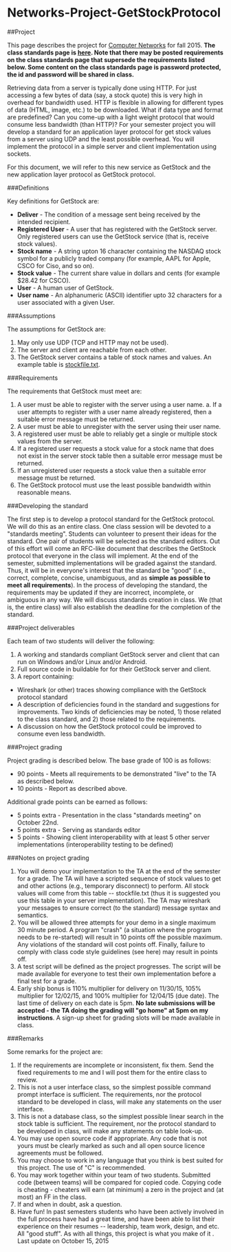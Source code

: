 # Networks-Project-GetStockProtocol

##Project

This page describes the project for [Computer Networks](http://www.cse.usf.edu/~christen/class2/class2.html) for fall 2015.
**The class standards page is [here](http://www.cse.usf.edu/~christen/class2/standard2.html). Note that there may be posted requirements on the class standards page that supersede the requirements listed below. Some content on the class standards page is password protected, the id and password will be shared in class.**


Retrieving data from a server is typically done using HTTP. For just accessing a few bytes of data (say, a stock quote) this is very high in overhead for bandwidth used. HTTP is flexible in allowing for different types of data (HTML, image, etc.) to be downloaded. What if data type and format are predefined? Can you come-up with a light weight protocol that would consume less bandwidth (than HTTP)?
For your semester project you will develop a standard for an application layer protocol for get stock values from a server using UDP and the least possible overhead. You will implement the protocol in a simple server and client implementation using sockets.

For this document, we will refer to this new service as GetStock and the new application layer protocol as GetStock protocol.

###Definitions

Key definitions for GetStock are:
* **Deliver** - The condition of a message sent being received by the intended recipient.
* **Registered User** - A user that has registered with the GetStock server. Only registered users can use the GetStock service (that is, receive stock values).
* **Stock name** - A string upton 16 character containing the NASDAQ stock symbol for a publicly traded company (for example, AAPL for Apple, CSCO for Ciso, and so on).
* **Stock value** - The current share value in dollars and cents (for example $28.42 for CSCO).
* **User** - A human user of GetStock.
* **User name** - An alphanumeric (ASCII) identifier upto 32 characters for a user associated with a given User.

###Assumptions

The assumptions for GetStock are:
1.  May only use UDP (TCP and HTTP may not be used).
2.  The server and client are reachable from each other.
3.  The GetStock server contains a table of stock names and values. An example table is [stockfile.txt](http://www.cse.usf.edu/~christen/class2/stockfile.txt).

###Requirements

The requirements that GetStock must meet are:
1.  A user must be able to register with the server using a user name.
  a.  If a user attempts to register with a user name already registered, then a suitable error message must be returned.
2.  A user must be able to unregister with the server using their user name.
3.  A registered user must be able to reliably get a single or multiple stock values from the server.
4.  If a registered user requests a stock value for a stock name that does not exist in the server stock table then a suitable error message must be returned.
5.  If an unregistered user requests a stock value then a suitable error message must be returned.
6.  The GetStock protocol must use the least possible bandwidth within reasonable means.

###Developing the standard

The first step is to develop a protocol standard for the GetStock protocol. We will do this as an entire class. One class session will be devoted to a "standards meeting". Students can volunteer to present their ideas for the standard. One pair of students will be selected as the standard editors. Out of this effort will come an RFC-like document that describes the GetStock protocol that everyone in the class will implement. At the end of the semester, submitted implementations will be graded against the standard. Thus, it will be in everyone's interest that the standard be "good" (i.e., correct, complete, concise, unambiguous, and as **simple as possible to meet all requirements**). In the process of developing the standard, the requirements may be updated if they are incorrect, incomplete, or ambiguous in any way.
We will discuss standards creation in class. We (that is, the entire class) will also establish the deadline for the completion of the standard.

###Project deliverables

Each team of two students will deliver the following:
1.  A working and standards compliant GetStock server and client that can run on Windows and/or Linux and/or Android.
2.  Full source code in buildable for for their GetStock server and client.
3.  A report containing:
  * Wireshark (or other) traces showing compliance with the GetStock protocol standard
  * A description of deficiencies found in the standard and suggestions for improvements. Two kinds of deficiencies may be noted, 1) those related to the class standard, and 2) those related to the requirements.
  * A discussion on how the GetStock protocol could be improved to consume even less bandwidth.

###Project grading

Project grading is described below. The base grade of 100 is as follows:
* 90 points - Meets all requirements to be demonstrated "live" to the TA as described below.
* 10 points - Report as described above.

Additional grade points can be earned as follows:
* 5 points extra - Presentation in the class "standards meeting" on October 22nd.
* 5 points extra - Serving as standards editor
* 5 points - Showing client interoperability with at least 5 other server implementations (interoperability testing to be defined)

###Notes on project grading

1.  You will demo your implementation to the TA at the end of the semester for a grade. The TA will have a scripted sequence of stock values to get and other actions (e.g., temporary disconnect) to perform. All stock values will come from this table -- stockfile.txt (thus it is suggested you use this table in your server implementation). The TA may wireshark your messages to ensure correct (to the standard) message syntax and semantics.
2.  You will be allowed three attempts for your demo in a single maximum 30 minute period. A program "crash" (a situation where the program needs to be re-started) will result in 10 points off the possible maximum. Any violations of the standard will cost points off. Finally, failure to comply with class code style guidelines (see here) may result in points off.
3.  A test script will be defined as the project progresses. The script will be made available for everyone to test their own implementation before a final test for a grade.
4.  Early ship bonus is 110% multiplier for delivery on 11/30/15, 105% multiplier for 12/02/15, and 100% multiplier for 12/04/15 (due date). The last time of delivery on each date is 5pm. **No late submissions will be accepted - the TA doing the grading will "go home" at 5pm on my instructions**. A sign-up sheet for grading slots will be made available in class.

###Remarks

Some remarks for the project are:
1.  If the requirements are incomplete or inconsistent, fix them. Send the fixed requirements to me and I will post them for the entire class to review.
2.  This is not a user interface class, so the simplest possible command prompt interface is sufficient. The requirements, nor the protocol standard to be developed in class, will make any statements on the user interface.
3.  This is not a database class, so the simplest possible linear search in the stock table is sufficient. The requirement, nor the protocol standard to be developed in class, will make any statements on table look-up.
4.  You may use open source code if appropriate. Any code that is not yours must be clearly marked as such and all open source licence agreements must be followed.
5.  You may choose to work in any language that you think is best suited for this project. The use of "C" is recommended.
6.  You may work together within your team of two students. Submitted code (between teams) will be compared for copied code. Copying code is cheating - cheaters will earn (at minimum) a zero in the project and (at most) an FF in the class.
7.  If and when in doubt, ask a question.
8.  Have fun! In past semesters students who have been actively involved in the full process have had a great time, and have been able to list their experience on their resumes -- leadership, team work, design, and etc. All "good stuff". As with all things, this project is what you make of it .
Last update on October 15, 2015
